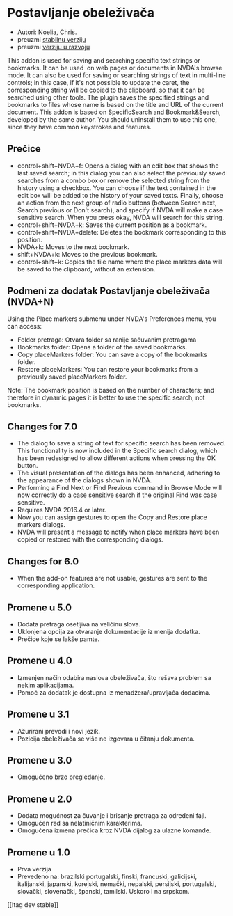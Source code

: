 # Postavljanje obeleživača #

* Autori: Noelia, Chris.
* preuzmi [stabilnu verziju][1]
* preuzmi [verziju u razvoju][2]

This addon is used for saving and searching specific text strings or
bookmarks. It can be used  on web pages or documents in NVDA's browse
mode. It can also be used for saving or searching strings of text in
multi-line controls; in this case, if it's not possible to update the caret,
the corresponding string will be copied to the clipboard, so that it can be
searched using other tools.  The plugin saves the specified strings and
bookmarks to files whose name is based on the title and URL of the current
document.  This addon is based on SpecificSearch and Bookmark&Search,
developed by the same author. You should uninstall them to use this one,
since they have common keystrokes and features.

## Prečice ##

*	control+shift+NVDA+f: Opens a dialog with an edit box that shows the last
  saved search; in this dialog you can also select the previously saved
  searches from a combo box or remove the selected string from the history
  using a checkbox. You can choose if the text contained in the edit box
  will be added to the history of your saved texts. Finally, choose an
  action from the next group of radio buttons (between Search next, Search
  previous or Don't search), and specify if NVDA will make a case sensitive
  search. When you press okay, NVDA will search for this string.
*	control+shift+NVDA+k: Saves the current position as a bookmark.
*	control+shift+NVDA+delete: Deletes the bookmark corresponding to this
  position.
*	NVDA+k: Moves to the next bookmark.
*	shift+NVDA+k: Moves to the previous bookmark.
*	control+shift+k: Copies the file name where the place markers data will be
  saved to the clipboard, without an extension.


## Podmeni za dodatak Postavljanje obeleživača (NVDA+N) ##

Using the Place markers submenu under NVDA's Preferences menu, you can
access:

*	Folder pretraga: Otvara folder sa ranije sačuvanim pretragama
*	Bookmarks folder: Opens a folder of the saved bookmarks.
*	Copy placeMarkers folder: You can save a copy of the bookmarks folder.
*	Restore placeMarkers: You can restore your bookmarks from a previously
  saved placeMarkers folder.

Note: The bookmark position is based on the number of characters; and
therefore in dynamic pages it is better to use the specific search, not
bookmarks.

## Changes for 7.0 ##
*	The dialog to save a string of text for specific search has been
  removed. This functionality is now included in the Specific search dialog,
  which has been redesigned to allow different actions when pressing the OK
  button.
*	The visual presentation of the dialogs has been enhanced, adhering to the
  appearance of the dialogs shown in NVDA.
*	Performing a Find Next or Find Previous command in Browse Mode will now
  correctly do a case sensitive search if the original Find was case
  sensitive.
*	Requires NVDA 2016.4 or later.
*	Now you can assign gestures to open the Copy and Restore place markers
  dialogs.
*	NVDA will present a message to notify when place markers have been copied
  or restored with the corresponding dialogs.

## Changes for 6.0 ##
* When the add-on features are not usable, gestures are sent to the
  corresponding application.

## Promene u 5.0 ##
* Dodata pretraga osetljiva na veličinu slova.
* Uklonjena opcija za otvaranje dokumentacije iz menija dodatka.
* Prečice koje se lakše pamte.

## Promene u 4.0 ##
* Izmenjen način odabira naslova obeleživača, što rešava problem sa nekim
  aplikacijama.
* Pomoć za dodatak je dostupna iz menadžera/upravljača dodacima.

## Promene u 3.1 ##
* Ažurirani prevodi i novi jezik.
* Pozicija obeleživača se više ne izgovara u čitanju dokumenta.

## Promene u 3.0 ##
* Omogućeno brzo pregledanje.

## Promene u 2.0 ##
* Dodata mogućnost za čuvanje i brisanje pretraga za određeni fajl.
* Omogućen rad sa nelatiničnim karakterima.
* Omogućena izmena prečica kroz NVDA dijalog za ulazne komande.

## Promene u 1.0 ##
* Prva verzija
* Prevedeno na: brazilski portugalski, finski, francuski, galicijski,
  italijanski, japanski, korejski, nemački, nepalski, persijski,
  portugalski, slovački, slovenački, španski, tamilski.
  Uskoro i na srpskom.

[[!tag dev stable]]

[1]: http://addons.nvda-project.org/files/get.php?file=pm

[2]: http://addons.nvda-project.org/files/get.php?file=pm-dev
